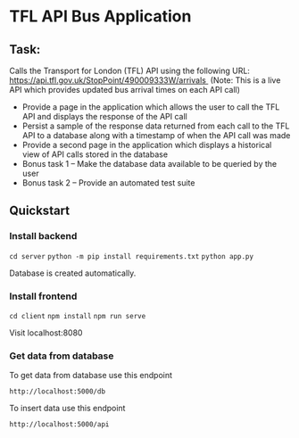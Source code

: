 # TFL API Bus Application

## Task:
Calls the Transport for London (TFL) API using the following URL:
 https://api.tfl.gov.uk/StopPoint/490009333W/arrivals  
 (Note: This is a live API which provides updated bus arrival times on each API call)

* Provide a page in the application which allows the user to call the TFL API and displays the
response of the API call
* Persist a sample of the response data returned from each call to the TFL API to a database
along with a timestamp of when the API call was made
* Provide a second page in the application which displays a historical view of API calls stored in
the database
* Bonus task 1 – Make the database data available to be queried by the user
* Bonus task 2 – Provide an automated test suite


## Quickstart

### Install backend 

`cd server`
`python -m pip install requirements.txt`
`python app.py `

Database is created automatically.

### Install frontend

`cd client`
`npm install`
`npm run serve `

Visit localhost:8080

### Get data from database

To get data from database use this endpoint

`http://localhost:5000/db`

To insert data use this endpoint

`http://localhost:5000/api`






